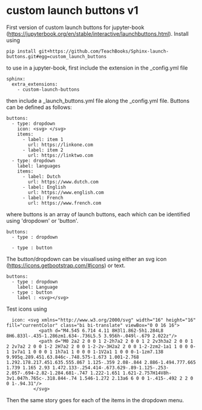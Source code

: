 # custom launch buttons v1

First version of custom launch buttons for jupyter-book (https://jupyterbook.org/en/stable/interactive/launchbuttons.html). Install using

```
pip install git+https://github.com/TeachBooks/Sphinx-launch-buttons.git#egg=custom_launch_buttons
```

to use in a jupyter-book, first include the extension in the _config.yml file
```
sphinx:
  extra_extensions:
    - custom-launch-buttons
```
then include a _launch_buttons.yml file along the _config.yml file. Buttons can be defined as follows:

```
buttons:
  - type: dropdown
    icon: <svg> </svg>
    items:
      - label: item 1
        url: https://linkone.com
      - label: item 2
        url: https://linktwo.com
  - type: dropdown
    label: languages
    items:
      - label: Dutch
        url: https://www.dutch.com
      - label: English
        url: https://www.english.com
      - label: French
        url: https://www.french.com
```
where buttons is an array of launch buttons, each which can be identified using 'dropdown' or 'button'.

```
buttons:
  - type : dropdown

  - type : button
```

The button/dropdown can be visualised using either an svg icon (https://icons.getbootstrap.com/#icons) or text. 

```
buttons:
  - type : dropdown
    label: Language
  - type : button
    label : <svg></svg> 
```

Test icons using 
```
  icon: <svg xmlns="http://www.w3.org/2000/svg" width="16" height="16" fill="currentColor" class="bi bi-translate" viewBox="0 0 16 16">
            <path d="M4.545 6.714 4.11 8H3l1.862-5h1.284L8 8H6.833l-.435-1.286zm1.634-.736L5.5 3.956h-.049l-.679 2.022z"/>
            <path d="M0 2a2 2 0 0 1 2-2h7a2 2 0 0 1 2 2v3h3a2 2 0 0 1 2 2v7a2 2 0 0 1-2 2H7a2 2 0 0 1-2-2v-3H2a2 2 0 0 1-2-2zm2-1a1 1 0 0 0-1 1v7a1 1 0 0 0 1 1h7a1 1 0 0 0 1-1V2a1 1 0 0 0-1-1zm7.138 9.995q.289.451.63.846c-.748.575-1.673 1.001-2.768 1.292.178.217.451.635.555.867 1.125-.359 2.08-.844 2.886-1.494.777.665 1.739 1.165 2.93 1.472.133-.254.414-.673.629-.89-1.125-.253-2.057-.694-2.82-1.284.681-.747 1.222-1.651 1.621-2.757H14V8h-3v1.047h.765c-.318.844-.74 1.546-1.272 2.13a6 6 0 0 1-.415-.492 2 2 0 0 1-.94.31"/>
          </svg>
```
Then the same story goes for each of the items in the dropdown menu.


